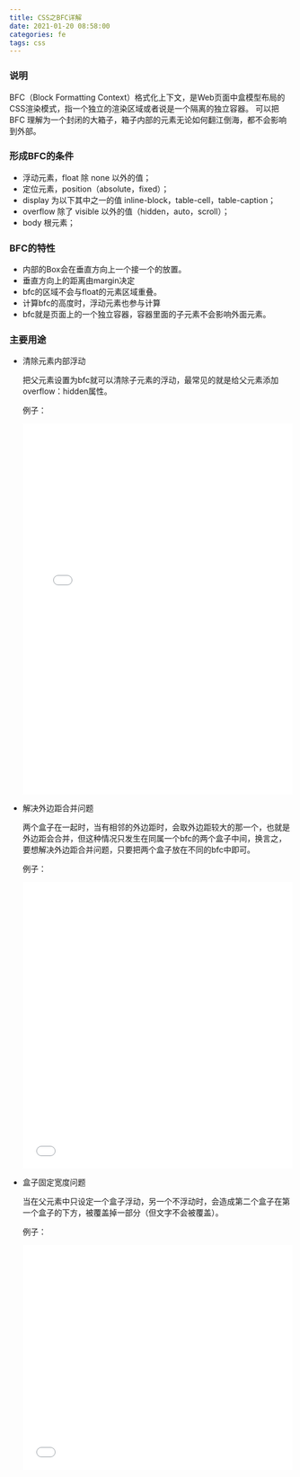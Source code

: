 ```yaml
---
title: CSS之BFC详解
date: 2021-01-20 08:58:00
categories: fe
tags: css
---
```


### 说明

BFC（Block Formatting Context）格式化上下文，是Web页面中盒模型布局的CSS渲染模式，指一个独立的渲染区域或者说是一个隔离的独立容器。
可以把 BFC 理解为一个封闭的大箱子，箱子内部的元素无论如何翻江倒海，都不会影响到外部。

### 形成BFC的条件

- 浮动元素，float 除 none 以外的值； 
- 定位元素，position（absolute，fixed）； 
- display 为以下其中之一的值 inline-block，table-cell，table-caption； 
- overflow 除了 visible 以外的值（hidden，auto，scroll）；
- body 根元素；

### BFC的特性

- 内部的Box会在垂直方向上一个接一个的放置。
- 垂直方向上的距离由margin决定
- bfc的区域不会与float的元素区域重叠。
- 计算bfc的高度时，浮动元素也参与计算
- bfc就是页面上的一个独立容器，容器里面的子元素不会影响外面元素。

### 主要用途

- 清除元素内部浮动

  把父元素设置为bfc就可以清除子元素的浮动，最常见的就是给父元素添加overflow：hidden属性。

  例子：
  <iframe width="100%" height="660" src="//jsrun.net/WXaKp/embedded/all/light" allowfullscreen="allowfullscreen" frameborder="0"></iframe>

- 解决外边距合并问题

  两个盒子在一起时，当有相邻的外边距时，会取外边距较大的那一个，也就是外边距会合并，但这种情况只发生在同属一个bfc的两个盒子中间，换言之，要想解决外边距合并问题，只要把两个盒子放在不同的bfc中即可。

  例子：
  <iframe width="100%" height="510" src="//jsrun.net/dXaKp/embedded/all/light" allowfullscreen="allowfullscreen" frameborder="0"></iframe>

- 盒子固定宽度问题

  当在父元素中只设定一个盒子浮动，另一个不浮动时，会造成第二个盒子在第一个盒子的下方，被覆盖掉一部分（但文字不会被覆盖）。

  例子：
  <iframe width="100%" height="400" src="//jsrun.net/FXaKp/embedded/all/light" allowfullscreen="allowfullscreen" frameborder="0"></iframe>